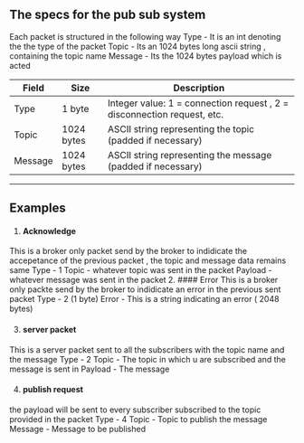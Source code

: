 ## The specs for the pub sub system

Each packet is structured in the following way
Type - It is an int denoting the the type of the packet
Topic - Its an 1024 bytes long ascii string , containing the topic name
Message - Its the 1024 bytes payload which is acted

| Field    | Size       | Description																									|
|----------|------------|------------------------------------------------------------ |
| Type     | 1 byte     | Integer value: 1 = connection request , 2 = disconnection request, etc.             |
| Topic    | 1024 bytes | ASCII string representing the topic (padded if necessary)   |
| Message  | 1024 bytes | ASCII string representing the message (padded if necessary) |
---------------------------------------------------------------------------------------

## Examples
1. #### Acknowledge 
This is a broker only packet send by the broker to indidicate the accepetance of the previous packet , the topic and message data remains same
Type - 1
Topic - whatever topic was sent in the packet
Payload - whatever message was sent in the packet
2. #### Error
This is a broker only packte send by the broker to indidicate an error in the previous sent packet 
Type - 2 (1 byte)
Error - This is a string indicating an error ( 2048 bytes)

3. #### server packet
This is a server packet sent to all the subscribers with the topic name and the message 
Type - 2 
Topic - The topic in which u are subscribed and the message is sent in
Payload - The message

4. #### publish request
the payload will be sent to every subscriber subscribed to the topic provided in the packet
Type - 4
Topic - Topic to publish the message 
Message - Message to be published
